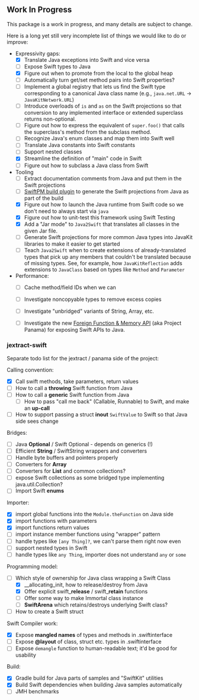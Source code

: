 ## Work In Progress

This package is a work in progress, and many details are subject to change.

Here is a long yet still very incomplete list of things we would like to do or
improve:

- Expressivity gaps:
    - [x] Translate Java exceptions into Swift and vice versa
    - [ ] Expose Swift types to Java
    - [x] Figure out when to promote from the local to the global heap
    - [ ] Automatically turn get/set method pairs into Swift properties?
    - [ ] Implement a global registry that lets us find the Swift type corresponding to a canonical Java class name (e.g., `java.net.URL` -> `JavaKitNetwork.URL`)
    - [ ] Introduce overloads of `is` and `as` on the Swift projections so that conversion to any implemented interface or extended superclass returns non-optional.
    - [ ] Figure out how to express the equivalent of `super.foo()` that calls the superclass's method from the subclass method.
    - [ ] Recognize Java's enum classes and map them into Swift well
    - [ ] Translate Java constants into Swift constants
    - [ ] Support nested classes
    - [x] Streamline the definition of "main" code in Swift
    - [ ] Figure out how to subclass a Java class from Swift
- Tooling
    - [ ] Extract documentation comments from Java and put them in the Swift projections
    - [ ] [SwiftPM build plugin](https://github.com/swiftlang/swift-package-manager/blob/main/Documentation/Plugins.md) to generate the Swift projections from Java as part of the build
    - [x] Figure out how to launch the Java runtime from Swift code so we don't need to always start via `java`
    - [x] Figure out how to unit-test this framework using Swift Testing
    - [x] Add a "Jar mode" to `Java2Swift` that translates all classes in the given Jar file.
    - [ ] Generate Swift projections for more common Java types into JavaKit libraries to make it easier to get started
    - [ ] Teach `Java2Swift` when to create extensions of already-translated types that pick up any members that couldn't be translated because of missing types. See, for example, how `JavaKitReflection` adds extensions to `JavaClass` based on types like `Method` and `Parameter`
- Performance:
    - [ ] Cache method/field IDs when we can
    - [ ] Investigate noncopyable types to remove excess copies
    - [ ] Investigate "unbridged" variants of String, Array, etc.
    - [ ] Investigate the new [Foreign Function & Memory API](https://bugs.openjdk.org/browse/JDK-8312523) (aka Project Panama) for exposing Swift APIs to Java.


### jextract-swift

Separate todo list for the jextract / panama side of the project:

Calling convention:
- [x] Call swift methods, take parameters, return values
- [ ] How to call a **throwing** Swift function from Java
- [ ] How to call a **generic** Swift function from Java
    - [ ] How to pass "call me back" (Callable, Runnable) to Swift, and make an **up-call**
- [ ] How to support passing a struct **inout** `SwiftValue` to Swift so that Java side sees change

Bridges:
- [ ] Java **Optional** / Swift Optional - depends on generics (!)
- [ ] Efficient **String** / SwiftString wrappers and converters
- [ ] Handle byte buffers and pointers properly
- [ ] Converters for **Array**
- [ ] Converters for **List** and common collections?
- [ ] expose Swift collections as some bridged type implementing java.util.Collection?
- [ ] Import Swift **enums**

Importer:
- [x] import global functions into the `Module.theFunction` on Java side
- [x] import functions with parameters
- [x] import functions return values
- [ ] import instance member functions using "wrapper" pattern
- [ ] handle types like `[any Thing]?`, we can't parse them right now even
- [ ] support nested types in Swift
- [ ] handle types like `any Thing`, importer does not understand `any` or `some`

Programming model:
- [ ] Which style of ownership for Java class wrapping a Swift Class
    - [x] __allocating_init, how to release/destroy from Java
    - [x] Offer explicit swift_**release** / swift_**retain** functions
    - [ ] Offer some way to make Immortal class instance
    - [ ] **SwiftArena** which retains/destroys underlying Swift class?
- [ ] How to create a Swift struct

Swift Compiler work:
- [x] Expose **mangled names** of types and methods in .swiftinterface
- [ ] Expose **@layout** of class, struct etc. types in .swiftinterface
- [ ] Expose `demangle` function to human-readable text; it'd be good for usability

Build:
- [x] Gradle build for Java parts of samples and "SwiftKit" utilities
- [x] Build Swift dependencies when building Java samples automatically
- [ ] JMH benchmarks
